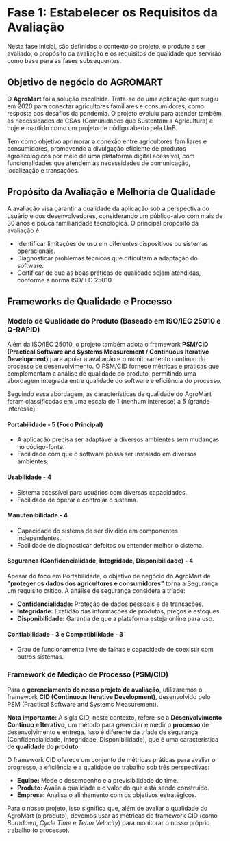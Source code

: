 # Fase 1: Estabelecer os Requisitos da Avaliação

Nesta fase inicial, são definidos o contexto do projeto, o produto a ser avaliado, o propósito da avaliação e os requisitos de qualidade que servirão como base para as fases subsequentes.

## Objetivo de negócio do AGROMART

O **AgroMart** foi a solução escolhida. Trata-se de uma aplicação que surgiu em 2020 para conectar agricultores familiares e consumidores, como resposta aos desafios da pandemia. O projeto evoluiu para atender também às necessidades de CSAs (Comunidades que Sustentam a Agricultura) e hoje é mantido como um projeto de código aberto pela UnB.

Tem como objetivo aprimorar a conexão entre agricultores familiares e consumidores, promovendo a divulgação eficiente de produtos agroecológicos por meio de uma plataforma digital acessível, com funcionalidades que atendem às necessidades de comunicação, localização e transações.

## Propósito da Avaliação e Melhoria de Qualidade

A avaliação visa garantir a qualidade da aplicação sob a perspectiva do usuário e dos desenvolvedores, considerando um público-alvo com mais de 30 anos e pouca familiaridade tecnológica. O principal propósito da avaliação é:

- Identificar limitações de uso em diferentes dispositivos ou sistemas operacionais.
- Diagnosticar problemas técnicos que dificultam a adaptação do software.
- Certificar de que as boas práticas de qualidade sejam atendidas, conforme a norma ISO/IEC 25010.

## Frameworks de Qualidade e Processo

### Modelo de Qualidade do Produto (Baseado em ISO/IEC 25010 e Q-RAPID)

Além da ISO/IEC 25010, o projeto também adota o framework **PSM/CID (Practical Software and Systems Measurement / Continuous Iterative Development)** para apoiar a avaliação e o monitoramento contínuo do processo de desenvolvimento. O PSM/CID fornece métricas e práticas que complementam a análise de qualidade do produto, permitindo uma abordagem integrada entre qualidade do software e eficiência do processo.

Seguindo essa abordagem, as características de qualidade do AgroMart foram classificadas em uma escala de 1 (nenhum interesse) a 5 (grande interesse):

#### Portabilidade - 5 (Foco Principal)
- A aplicação precisa ser adaptável a diversos ambientes sem mudanças no código-fonte.
- Facilidade com que o software possa ser instalado em diversos ambientes.

#### Usabilidade - 4
- Sistema acessível para usuários com diversas capacidades.
- Facilidade de operar e controlar o sistema.

#### Manutenibilidade - 4
- Capacidade do sistema de ser dividido em componentes independentes.
- Facilidade de diagnosticar defeitos ou entender melhor o sistema.

#### Segurança (Confidencialidade, Integridade, Disponibilidade) - 4
Apesar do foco em Portabilidade, o objetivo de negócio do AgroMart de **"proteger os dados dos agricultores e consumidores"** torna a Segurança um requisito crítico. A análise de segurança considera a tríade:
- **Confidencialidade:** Proteção de dados pessoais e de transações.
- **Integridade:** Exatidão das informações de produtos, preços e estoques.
- **Disponibilidade:** Garantia de que a plataforma esteja online para uso.

#### Confiabilidade - 3 e Compatibilidade - 3
- Grau de funcionamento livre de falhas e capacidade de coexistir com outros sistemas.

### Framework de Medição de Processo (PSM/CID)

Para o **gerenciamento do nosso projeto de avaliação**, utilizaremos o framework **CID (Continuous Iterative Development)**, desenvolvido pelo PSM (Practical Software and Systems Measurement).

**Nota importante:** A sigla CID, neste contexto, refere-se a **Desenvolvimento Contínuo e Iterativo**, um método para gerenciar e medir o **processo** de desenvolvimento e entrega. Isso é diferente da tríade de segurança (Confidencialidade, Integridade, Disponibilidade), que é uma característica de **qualidade do produto**.

O framework CID oferece um conjunto de métricas práticas para avaliar o progresso, a eficiência e a qualidade do trabalho sob três perspectivas:

- **Equipe:** Mede o desempenho e a previsibilidade do time.
- **Produto:** Avalia a qualidade e o valor do que está sendo construído.
- **Empresa:** Analisa o alinhamento com os objetivos estratégicos.

Para o nosso projeto, isso significa que, além de avaliar a qualidade do AgroMart (o produto), devemos usar as métricas do framework CID (como *Burndown*, *Cycle Time* e *Team Velocity*) para monitorar o nosso próprio trabalho (o processo).